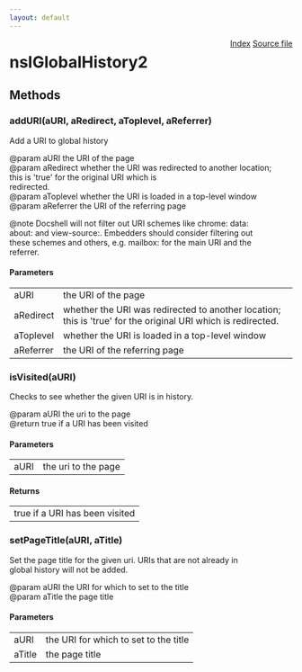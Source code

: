 ```yaml
---
layout: default
---
```

<div class='links' style='float:right'><a href="../index.html">Index</a>
<a href="http://dxr.mozilla.org/mozilla-central/source/docshell/base/nsIGlobalHistory2.idl">Source file</a>
</div>

# nsIGlobalHistory2 #

## Methods ##

### addURI(aURI, aRedirect, aToplevel, aReferrer) ###
  
Add a URI to global history  
  
@param aURI      the URI of the page  
@param aRedirect whether the URI was redirected to another location;  
                 this is 'true' for the original URI which is  
                 redirected.  
@param aToplevel whether the URI is loaded in a top-level window  
@param aReferrer the URI of the referring page  
  
@note  Docshell will not filter out URI schemes like chrome: data:  
       about: and view-source:.  Embedders should consider filtering out  
       these schemes and others, e.g. mailbox: for the main URI and the  
       referrer.  
  

#### Parameters ####

<table>

<tr>
<td>aURI</td>
<td>the URI of the page  
</td>
</tr>

<tr>
<td>aRedirect</td>
<td>whether the URI was redirected to another location;  
                 this is 'true' for the original URI which is  
                 redirected.  
</td>
</tr>

<tr>
<td>aToplevel</td>
<td>whether the URI is loaded in a top-level window  
</td>
</tr>

<tr>
<td>aReferrer</td>
<td>the URI of the referring page  
</td>
</tr>

</table>

### isVisited(aURI) ###
  
Checks to see whether the given URI is in history.  
  
@param aURI the uri to the page  
@return true if a URI has been visited  
  

#### Parameters ####

<table>

<tr>
<td>aURI</td>
<td>the uri to the page  
</td>
</tr>

</table>

#### Returns ####

<table>

<tr>
<td>true if a URI has been visited  
</td>
</tr>

</table>

### setPageTitle(aURI, aTitle) ###
  
Set the page title for the given uri. URIs that are not already in  
global history will not be added.  
  
@param aURI    the URI for which to set to the title  
@param aTitle  the page title  
  

#### Parameters ####

<table>

<tr>
<td>aURI</td>
<td>the URI for which to set to the title  
</td>
</tr>

<tr>
<td>aTitle</td>
<td>the page title  
</td>
</tr>

</table>
